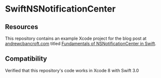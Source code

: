 # SwiftNSNotificationCenter

## Resources
This repository contains an example Xcode project for the blog post at [andrewcbancroft.com](http://www.andrewcbancroft.com) titled [Fundamentals of NSNotificationCenter in Swift](http://www.andrewcbancroft.com/2014/10/08/fundamentals-of-nsnotificationcenter-in-swift/).

## Compatibility
Verified that this repository's code works in Xcode 8 with Swift 3.0
